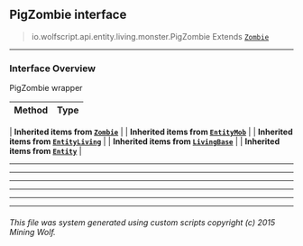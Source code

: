 ## PigZombie __interface__

>io.wolfscript.api.entity.living.monster.PigZombie
>Extends [`Zombie`](Zombie.md)

---

### Interface Overview

PigZombie wrapper

Method | Type   
--- | :--- 
 |
__Inherited items from [`Zombie`](Zombie.md)__ |
 |
__Inherited items from [`EntityMob`](EntityMob.md)__ |
 |
__Inherited items from [`EntityLiving`](..\EntityLiving.md)__ |
 |
__Inherited items from [`LivingBase`](..\LivingBase.md)__ |
 |
__Inherited items from [`Entity`](..\..\Entity.md)__ |













---



---


---


---


---


---


###### This file was system generated using custom scripts copyright (c) 2015 Mining Wolf.
	

